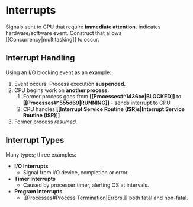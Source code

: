# Interrupts

Signals sent to CPU that require **immediate attention.** indicates hardware/software event. Construct that allows [[Concurrency|multitasking]] to occur.


## Interrupt Handling

Using an I/O blocking event as an example:

1) Event occurs. Process execution **suspended.**
2) CPU begins work on **another process.**
	1) Former process goes from **[[Processes#^1436ce|BLOCKED]]** to **[[Processes#^555d69|RUNNING]]** - sends interrupt to CPU
	2) CPU handles **[[Interrupt Service Routine (ISR)s|Interrupt Service Routine (ISR)]]**
3) Former process *resumed.*

## Interrupt Types

Many types; three examples:
- **I/O Interrupts**
	- Signal from I/O device, completion or error.
- **Timer Interrupts**
	- Caused by processer timer, alerting OS at intervals.
- **Program Interrupts**
	- [[Processes#Process Termination|Errors,]] both fatal and non-fatal.